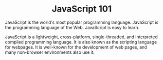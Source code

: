 <center><h1>JavaScript 101</h1></center>
JavaScript is the world's most popular programming language.
JavaScript is the programming language of the Web.
JavaScript is easy to learn.

<p>JavaScript is a lightweight, cross-platform, single-threaded, and interpreted compiled programming language. It is also known as the scripting language for webpages. It is well-known for the development of web pages, and many non-browser environments also use it.</p>
